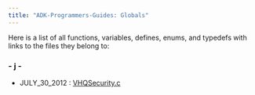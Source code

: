 ```yaml
---
title: "ADK-Programmers-Guides: Globals"
---
```


Here is a list of all functions, variables, defines, enums, and typedefs with links to the files they belong to:

### - j -

- JULY_30_2012 : <a href="_v_h_q_security_8c.md#a20899b937a16ba58997d8cdbec863384">VHQSecurity.c</a>
